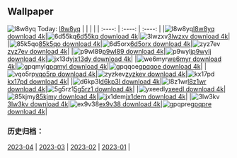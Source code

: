 ## Wallpaper
![l8w8yq](https://w.wallhaven.cc/full/l8/wallhaven-l8w8yq.jpg) Today: [l8w8yq](https://th.wallhaven.cc/small/l8/l8w8yq.jpg)
|      |      |      |
| :----: | :----: | :----: |
|![l8w8yq](https://th.wallhaven.cc/small/l8/l8w8yq.jpg)[l8w8yq download 4k](https://wallhaven.cc/w/l8w8yq)|![6d55kq](https://th.wallhaven.cc/small/6d/6d55kq.jpg)[6d55kq download 4k](https://wallhaven.cc/w/6d55kq)|![3lwzxv](https://th.wallhaven.cc/small/3l/3lwzxv.jpg)[3lwzxv download 4k](https://wallhaven.cc/w/3lwzxv)|
|![85k5qo](https://th.wallhaven.cc/small/85/85k5qo.jpg)[85k5qo download 4k](https://wallhaven.cc/w/85k5qo)|![6d5orx](https://th.wallhaven.cc/small/6d/6d5orx.jpg)[6d5orx download 4k](https://wallhaven.cc/w/6d5orx)|![zyz7ev](https://th.wallhaven.cc/small/zy/zyz7ev.jpg)[zyz7ev download 4k](https://wallhaven.cc/w/zyz7ev)|
|![p9wl89](https://th.wallhaven.cc/small/p9/p9wl89.jpg)[p9wl89 download 4k](https://wallhaven.cc/w/p9wl89)|![p9wylj](https://th.wallhaven.cc/small/p9/p9wylj.jpg)[p9wylj download 4k](https://wallhaven.cc/w/p9wylj)|![jx13dy](https://th.wallhaven.cc/small/jx/jx13dy.jpg)[jx13dy download 4k](https://wallhaven.cc/w/jx13dy)|
|![we6myr](https://th.wallhaven.cc/small/we/we6myr.jpg)[we6myr download 4k](https://wallhaven.cc/w/we6myr)|![gpqmyl](https://th.wallhaven.cc/small/gp/gpqmyl.jpg)[gpqmyl download 4k](https://wallhaven.cc/w/gpqmyl)|![gpqqoe](https://th.wallhaven.cc/small/gp/gpqqoe.jpg)[gpqqoe download 4k](https://wallhaven.cc/w/gpqqoe)|
|![vqo5rp](https://th.wallhaven.cc/small/vq/vqo5rp.jpg)[vqo5rp download 4k](https://wallhaven.cc/w/vqo5rp)|![zyzkev](https://th.wallhaven.cc/small/zy/zyzkev.jpg)[zyzkev download 4k](https://wallhaven.cc/w/zyzkev)|![kx17pd](https://th.wallhaven.cc/small/kx/kx17pd.jpg)[kx17pd download 4k](https://wallhaven.cc/w/kx17pd)|
|![d6kp3l](https://th.wallhaven.cc/small/d6/d6kp3l.jpg)[d6kp3l download 4k](https://wallhaven.cc/w/d6kp3l)|![l8z1wr](https://th.wallhaven.cc/small/l8/l8z1wr.jpg)[l8z1wr download 4k](https://wallhaven.cc/w/l8z1wr)|![5g5rz1](https://th.wallhaven.cc/small/5g/5g5rz1.jpg)[5g5rz1 download 4k](https://wallhaven.cc/w/5g5rz1)|
|![yxeedl](https://th.wallhaven.cc/small/yx/yxeedl.jpg)[yxeedl download 4k](https://wallhaven.cc/w/yxeedl)|![85kjmy](https://th.wallhaven.cc/small/85/85kjmy.jpg)[85kjmy download 4k](https://wallhaven.cc/w/85kjmy)|![jx1dem](https://th.wallhaven.cc/small/jx/jx1dem.jpg)[jx1dem download 4k](https://wallhaven.cc/w/jx1dem)|
|![3lw3kv](https://th.wallhaven.cc/small/3l/3lw3kv.jpg)[3lw3kv download 4k](https://wallhaven.cc/w/3lw3kv)|![ex9v38](https://th.wallhaven.cc/small/ex/ex9v38.jpg)[ex9v38 download 4k](https://wallhaven.cc/w/ex9v38)|![gpqpre](https://th.wallhaven.cc/small/gp/gpqpre.jpg)[gpqpre download 4k](https://wallhaven.cc/w/gpqpre)|

### 历史归档：
[2023-04](https://github.com/april-projects/april-wallpaper/tree/main/picture/2023-04/) | [2023-03](https://github.com/april-projects/april-wallpaper/tree/main/picture/2023-03/) | [2023-02](https://github.com/april-projects/april-wallpaper/tree/main/picture/2023-02/) | [2023-01](https://github.com/april-projects/april-wallpaper/tree/main/picture/2023-01/) | 